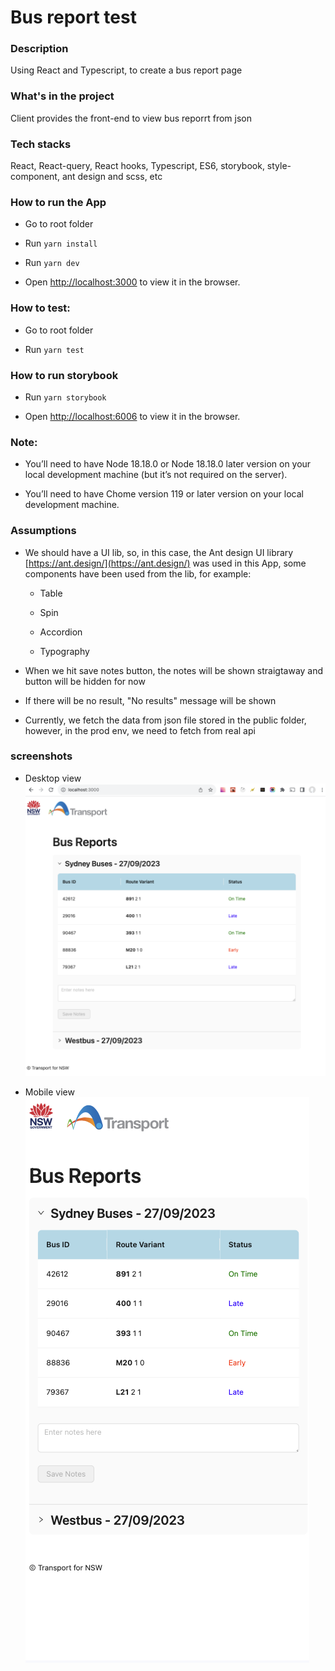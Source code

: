 # Bus report test

### Description

Using React and Typescript, to create a bus report page

### What's in the project

Client provides the front-end to view bus reporrt from json

### Tech stacks

React, React-query, React hooks, Typescript, ES6, storybook, style-component, ant design and scss, etc

### How to run the App

- Go to root folder

- Run `yarn install`

- Run `yarn dev`

- Open [http://localhost:3000](http://localhost:3000) to view it in the browser.

### How to test:

- Go to root folder

- Run `yarn test`

### How to run storybook

- Run `yarn storybook`

- Open [http://localhost:6006](http://localhost:6006) to view it in the browser.

### Note:

- You’ll need to have Node 18.18.0 or Node 18.18.0 later version on your local development machine (but it’s not required on the server).

- You’ll need to have Chome version 119 or later version on your local development machine.

### Assumptions

- We should have a UI lib, so, in this case, the Ant design UI library [https://ant.design/](https://ant.design/) was used in this App, some components have been used from the lib, for example:

  - Table

  - Spin

  - Accordion

  - Typography

- When we hit save notes button, the notes will be shown straigtaway and button will be hidden for now

- If there will be no result, "No results" message will be shown

- Currently, we fetch the data from json file stored in the public folder, however, in the prod env, we need to fetch from real api

### screenshots

- Desktop view
  ![alt text](https://github.com/hanrichard/bus-report-test/blob/master/screenshot.png?raw=true)

- Mobile view
  ![alt text](https://github.com/hanrichard/bus-report-test/blob/master/screenshot-mobile.png?raw=true)
